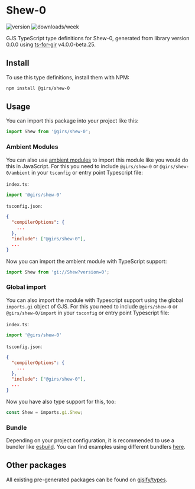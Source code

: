 
# Shew-0

![version](https://img.shields.io/npm/v/@girs/shew-0)
![downloads/week](https://img.shields.io/npm/dw/@girs/shew-0)


GJS TypeScript type definitions for Shew-0, generated from library version 0.0.0 using [ts-for-gir](https://github.com/gjsify/ts-for-gir) v4.0.0-beta.25.

## Install

To use this type definitions, install them with NPM:
```bash
npm install @girs/shew-0
```

## Usage

You can import this package into your project like this:
```ts
import Shew from '@girs/shew-0';
```

### Ambient Modules

You can also use [ambient modules](https://github.com/gjsify/ts-for-gir/tree/main/packages/cli#ambient-modules) to import this module like you would do this in JavaScript.
For this you need to include `@girs/shew-0` or `@girs/shew-0/ambient` in your `tsconfig` or entry point Typescript file:

`index.ts`:
```ts
import '@girs/shew-0'
```

`tsconfig.json`:
```json
{
  "compilerOptions": {
    ...
  },
  "include": ["@girs/shew-0"],
  ...
}
```

Now you can import the ambient module with TypeScript support: 

```ts
import Shew from 'gi://Shew?version=0';
```

### Global import

You can also import the module with Typescript support using the global `imports.gi` object of GJS.
For this you need to include `@girs/shew-0` or `@girs/shew-0/import` in your `tsconfig` or entry point Typescript file:

`index.ts`:
```ts
import '@girs/shew-0'
```

`tsconfig.json`:
```json
{
  "compilerOptions": {
    ...
  },
  "include": ["@girs/shew-0"],
  ...
}
```

Now you have also type support for this, too:

```ts
const Shew = imports.gi.Shew;
```

### Bundle

Depending on your project configuration, it is recommended to use a bundler like [esbuild](https://esbuild.github.io/). You can find examples using different bundlers [here](https://github.com/gjsify/ts-for-gir/tree/main/examples).

## Other packages

All existing pre-generated packages can be found on [gjsify/types](https://github.com/gjsify/types).

